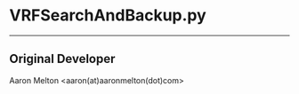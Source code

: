 # VRFSearchAndBackup.py #
---

## Original Developer ##
Aaron Melton <aaron(at)aaronmelton(dot)com>
